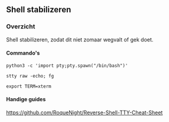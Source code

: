 ## Shell stabilizeren

### Overzicht

Shell stabilizeren, zodat dit niet zomaar wegvalt of gek doet.

#### Commando's

```
python3 -c 'import pty;pty.spawn("/bin/bash")'
```

```
stty raw -echo; fg
```

```
export TERM=xterm
```

#### Handige guides

https://github.com/RoqueNight/Reverse-Shell-TTY-Cheat-Sheet